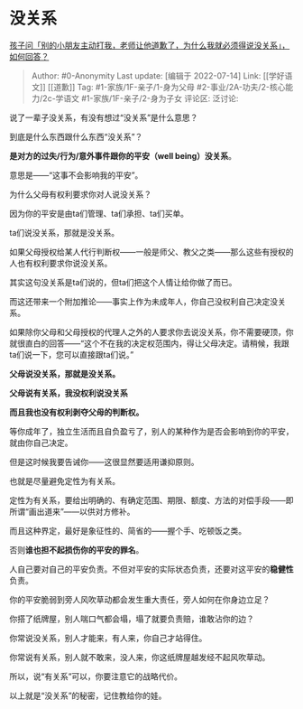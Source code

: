 # 没关系
[孩子问「别的小朋友主动打我，老师让他道歉了，为什么我就必须得说没关系」，如何回答？](https://www.zhihu.com/question/534678898/answer/2573254455)

> Author: #0-Anonymity
> Last update: [编辑于 2022-07-14]
> Link: [[学好语文]] [[道歉]]
> Tag: #1-家族/1F-亲子/1-身为父母 #2-事业/2A-功夫/2-核心能力/2c-学语文 #1-家族/1F-亲子/2-身为子女 
> 评论区:
> 泛讨论:

说了一辈子没关系，有没有想过“没关系”是什么意思？

到底是什么东西跟什么东西“没关系”？

**是对方的过失/行为/意外事件跟你的平安（well being）没关系**。

意思是——“这事不会影响我的平安”。

为什么父母有权利要求你对人说没关系？

因为你的平安是由ta们管理、ta们承担、ta们买单。

ta们说没关系，那就是没关系。

如果父母授权给某人代行判断权——一般是师父、教父之类——那么这些有授权的人也有权利要求你说没关系。

其实这句没关系是ta们说的，但ta们把这个人情让给你做了而已。

而这还带来一个附加推论——事实上作为未成年人，你自己没权利自己决定没关系。

如果除你父母和父母授权的代理人之外的人要求你去说没关系，你不需要硬顶，你就很直白的回答——“这个不在我的决定权范围内，得让父母决定。请稍候，我跟ta们说一下，您可以直接跟ta们说。”

**父母说没关系，那就是没关系。**

**父母说有关系，我没权利说没关系**

**而且我也没有权利剥夺父母的判断权。**

等你成年了，独立生活而且自负盈亏了，别人的某种作为是否会影响到你的平安，就由你自己决定。

但是这时候我要告诫你——这很显然要适用谦抑原则。

也就是尽量避免定性为有关系。

定性为有关系，要给出明确的、有确定范围、期限、额度、方法的对偿手段——即所谓“画出道来”——以供对方修补。

而且这种界定，最好是象征性的、简省的——握个手、吃顿饭之类。

否则**谁也担不起损伤你的平安的罪名**。

人自己要对自己的平安负责。不但对平安的实际状态负责，还要对这平安的**稳健性**负责。

你的平安脆弱到旁人风吹草动都会发生重大责任，旁人如何在你身边立足？

你搭了纸牌屋，别人喘口气都会塌，塌了就要负责赔，谁敢沾你的边？

你常说没关系，别人才能来，有人来，你自己才站得住。

你常说有关系，别人就不敢来，没人来，你这纸牌屋越发经不起风吹草动。

所以，说“有关系”可以，你要注意它的战略代价。

以上就是“没关系”的秘密，记住教给你的娃。
